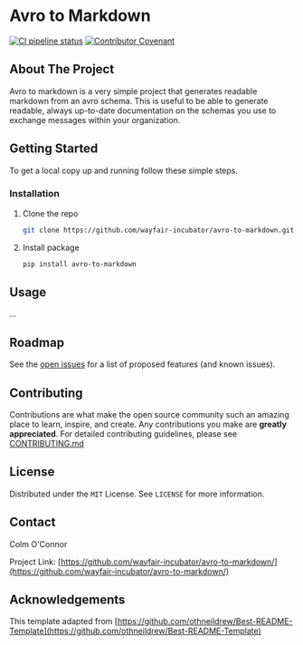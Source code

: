 # Avro to Markdown

[![CI pipeline status](https://github.com/wayfair-incubator/avro-to-markdown/workflows/CI/badge.svg?branch=main)](ci)
[![Contributor Covenant](https://img.shields.io/badge/Contributor%20Covenant-2.0-4baaaa.svg)](CODE_OF_CONDUCT.md)

## About The Project

Avro to markdown is a very simple project that generates readable markdown from an avro schema. This is useful
to be able to generate readable, always up-to-date documentation on the schemas you use to exchange messages within
your organization.

## Getting Started

To get a local copy up and running follow these simple steps.

### Installation

1. Clone the repo

   ```sh
   git clone https://github.com/wayfair-incubator/avro-to-markdown.git
   ```

2. Install package

   ```sh
   pip install avro-to-markdown
   ```

## Usage

...

## Roadmap

See the [open issues](https://github.com/wayfair-incubator/avro-to-markdown//issues) for a list of proposed features (and known issues).

## Contributing

Contributions are what make the open source community such an amazing place to learn, inspire, and create. Any contributions you make are **greatly appreciated**. For detailed contributing guidelines, please see [CONTRIBUTING.md](CONTRIBUTING.md)

## License

Distributed under the `MIT` License. See `LICENSE` for more information.

## Contact

Colm O'Connor

Project Link: [https://github.com/wayfair-incubator/avro-to-markdown/](https://github.com/wayfair-incubator/avro-to-markdown/)

## Acknowledgements

This template adapted from
[https://github.com/othneildrew/Best-README-Template](https://github.com/othneildrew/Best-README-Template)
